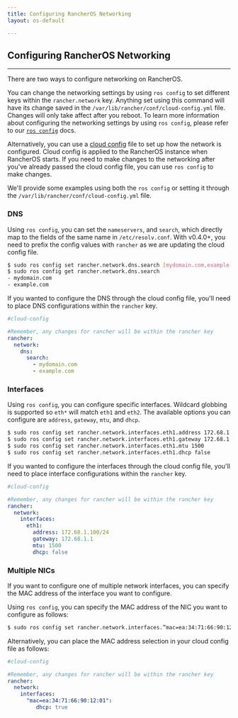 ```yaml
---
title: Configuring RancherOS Networking
layout: os-default

---
```


## Configuring RancherOS Networking
---

There are two ways to configure networking on RancherOS.

You can change the networking settings by using `ros config` to set different keys within the `rancher.network` key. Anything set using this command will have its change saved in the `/var/lib/rancher/conf/cloud-config.yml` file. Changes will only take affect after you reboot. To learn more information about configuring the networking settings by using `ros config`, please refer to our [`ros config`]({{site.baseurl}}/os/rancheros-tools/ros/config) docs. 

Alternatively, you can use a [cloud config]({{site.baseurl}}/os/cloud-config) file to set up how the network is configured. Cloud config is applied to the RancherOS instance when RancherOS starts. If you need to make changes to the networking after you've already passed the cloud config file, you can use `ros config` to make changes.

We'll provide some examples using both the `ros config` or setting it through the `/var/lib/rancher/conf/cloud-config.yml` file.

### DNS

Using `ros config`, you can set the `nameservers`, and `search`, which directly map to the fields of the same name in `/etc/resolv.conf`. With v0.4.0+, you need to prefix the config values with `rancher` as we are updating the cloud config file. 

```bash
$ sudo ros config set rancher.network.dns.search [mydomain.com,example.com]
$ sudo ros config get rancher.network.dns.search
- mydomain.com
- example.com
```

If you wanted to configure the DNS through the cloud config file, you'll need to place DNS configurations within the `rancher` key.

```yaml
#cloud-config

#Remember, any changes for rancher will be within the rancher key
rancher:
  network:
    dns:
      search: 
        - mydomain.com
        - example.com
```

### Interfaces

Using `ros config`, you can configure specific interfaces. Wildcard globbing is supported so `eth*` will match `eth1` and `eth2`.  The available options you can configure are `address`, `gateway`, `mtu`, and `dhcp`.

```bash
$ sudo ros config set rancher.network.interfaces.eth1.address 172.68.1.100/24
$ sudo ros config set rancher.network.interfaces.eth1.gateway 172.68.1.1
$ sudo ros config set rancher.network.interfaces.eth1.mtu 1500
$ sudo ros config set rancher.network.interfaces.eth1.dhcp false
```

If you wanted to configure the interfaces through the cloud config file, you'll need to place interface configurations within the `rancher` key.

```yaml
#cloud-config

#Remember, any changes for rancher will be within the rancher key
rancher:
  network:
    interfaces:
      eth1:
        address: 172.68.1.100/24
        gateway: 172.68.1.1
        mtu: 1500
        dhcp: false
```

### Multiple NICs

If you want to configure one of multiple network interfaces, you can specify the MAC address of the interface you want to configure.

Using `ros config`, you can specify the MAC address of the NIC you want to configure as follows:

```bash
$ sudo ros config set rancher.network.interfaces.”mac=ea:34:71:66:90:12:01”.dhcp true
```

Alternatively, you can place the MAC address selection in your cloud config file as follows:

```yaml
#cloud-config

#Remember, any changes for rancher will be within the rancher key
rancher:
  network:
    interfaces:
      "mac=ea:34:71:66:90:12:01":
         dhcp: true
```



